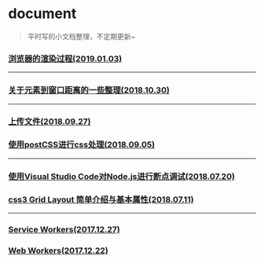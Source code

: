 # document
> 平时写的小文档整理，不定期更新~

### [浏览器的渲染过程(2019.01.03)][8]
---
### [关于元素到窗口距离的一些整理(2018.10.30)][1]
--- 
### [上传文件(2018.09.27)][5]
### [使用postCSS进行css处理(2018.09.05)][6]
---
### [使用Visual Studio Code对Node.js进行断点调试(2018.07.20)][4]
### [css3 Grid Layout 简单介绍与基本属性(2018.07.11)][7]
---
### [Service Workers(2017.12.27)][3]
### [Web Workers(2017.12.22)][2]

 
 [1]: https://github.com/includeios/document/issues/1
 [2]: https://github.com/includeios/document/issues/2
 [3]: https://github.com/includeios/document/issues/3
 [4]: https://github.com/includeios/document/issues/4
 [5]: https://github.com/includeios/document/issues/5
 [6]: https://www.jianshu.com/p/3fc3113087ef
 [7]: https://www.jianshu.com/p/c19fc0bd359b
 [8]:https://github.com/includeios/document/issues/6
